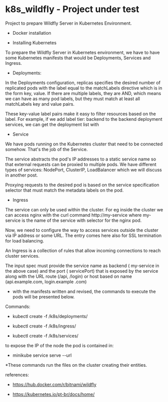 # k8s_wildfly - Project under test

Project to prepare Wildfly Server in Kubernetes Environment.

- Docker installation

- Installing Kubernetes

To prepare the Wildfly Server in Kubernetes environment, we have to have some Kubernetes manifests that would be Deployments, Services and Ingress.

- Deployments:

In the Deployments configuration, replicas specifies the desired number of replicated pods with the label equal to the matchLabels directive which is in the form key, value. If there are multiple labels, they are AND, which means we can have as many pod labels, but they must match at least all matchLabels key and value pairs.

These key-value label pairs make it easy to filter resources based on the label. For example, if we add label tier: backend to the backend deployment services, we can get the deployment list with

- Service

We have pods running on the Kubernetes cluster that need to be connected somehow. That's the job of the Service.

The service abstracts the pod's IP addresses to a static service name so that external requests can be proxied to multiple pods. We have different types of services: NodePort, ClusterIP, LoadBalancer which we will discuss in another post.

Proxying requests to the desired pod is based on the service specification selector that must match the metadata labels on the pod.

- Ingress

The service can only be used within the cluster. For eg inside the cluster we can access nginx with the curl command http://my-service where my-service is the name of the service with selector for the nginx pod.

Now, we need to configure the way to access services outside the cluster via IP address or some URL. The entry comes here also for SSL termination for load balancing.

An Ingress is a collection of rules that allow incoming connections to reach cluster services.

The input spec must provide the service name as backend ( my-service in the above case) and the port ( servicePort) that is exposed by the service along with the URL route (/api, /login) or host based on name (api.example.com, login.example .com)

- with the manifests written and revised, the commands to execute the pods will be presented below.

Commands:

- kubectl create -f /k8s/deployments/

- kubectl create -f /k8s/ingress/

- kubectl create -f /k8s/services/

to expose the IP of the node the pod is contained in:

- minikube service serve --url

*These commands run the files on the cluster creating their entities.

references:

- https://hub.docker.com/r/bitnami/wildfly

- https://kubernetes.io/pt-br/docs/home/

